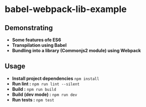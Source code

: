 # babel-webpack-lib-example


## Demonstrating
- **Some features ofe ES6**
- **Transpilation using Babel**
- **Bundling into a library (Commonjs2 module) using Webpack**

## Usage

- **Install project dependencies** `npm install`
- **Run lint :** `npm run lint --silent`
- **Build :** `npm run build`
- **Build (dev mode) :** `npm run dev`
- **Run tests :** `npm test`





